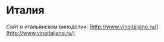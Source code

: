 # Италия

Сайт о итальянском виноделии: [http://www.vinoitaliano.ru/](http://www.vinoitaliano.ru/)

